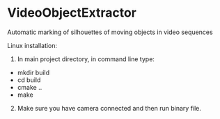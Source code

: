 # VideoObjectExtractor
Automatic marking of silhouettes of moving objects in video sequences

Linux installation:

1. In main project directory, in command line type:
 - mkdir build
 - cd build
 - cmake ..
 - make

2. Make sure you have camera connected and then run binary file.

